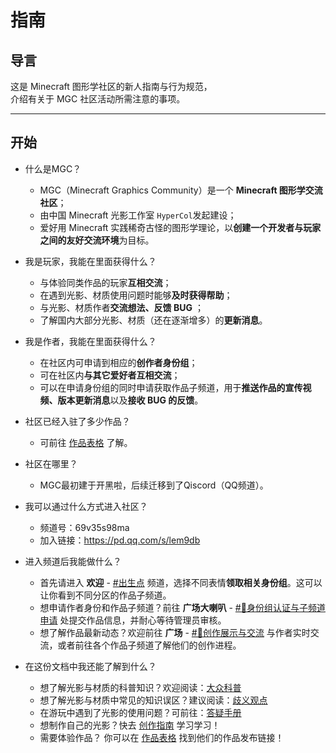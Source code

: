 # 指南

## 导言

这是 Minecraft 图形学社区的新人指南与行为规范，  
介绍有关于 MGC 社区活动所需注意的事项。

---

## 开始

- 什么是MGC？
  - MGC（Minecraft Graphics Community）是一个 **Minecraft 图形学交流社区**；
  - 由中国 Minecraft 光影工作室 `HyperCol`发起建设；
  - 爱好用 Minecraft 实践稀奇古怪的图形学理论，以**创建一个开发者与玩家之间的友好交流环境**为目标。

- 我是玩家，我能在里面获得什么？
  - 与体验同类作品的玩家**互相交流**；
  - 在遇到光影、材质使用问题时能够**及时获得帮助**；
  - 与光影、材质作者**交流想法、反馈 BUG** ；
  - 了解国内大部分光影、材质（还在逐渐增多）的**更新消息**。

- 我是作者，我能在里面获得什么？
  - 在社区内可申请到相应的**创作者身份组**；
  - 可在社区内**与其它爱好者互相交流**；
  - 可以在申请身份组的同时申请获取作品子频道，用于**推送作品的宣传视频、版本更新消息**以及**接收 BUG 的反馈**。

- 社区已经入驻了多少作品？
  - 可前往 [作品表格](../works/java_shaders.md) 了解。

- 社区在哪里？
  - MGC最初建于开黑啦，后续迁移到了Qiscord（QQ频道）。

- 我可以通过什么方式进入社区？
  - 频道号：69v35s98ma
  - 加入链接：<https://pd.qq.com/s/lem9db>
  
- 进入频道后我能做什么？
  - 首先请进入 **欢迎** - [#出生点](https://pd.qq.com/s/aqu6p6qyi) 频道，选择不同表情**领取相关身份组**。这可以让你看到不同分区的作品子频道。
  - 想申请作者身份和作品子频道？前往 **广场大喇叭** - [#📜身份组认证与子频道申请](https://pd.qq.com/s/42bztit0y) 处提交作品信息，并耐心等待管理员审核。
  - 想了解作品最新动态？欢迎前往 **广场** - [#🎨创作展示与交流](https://pd.qq.com/s/5vfankxku)  与作者实时交流，或者前往各个作品子频道了解他们的创作进程。

- 在这份文档中我还能了解到什么？
  - 想了解光影与材质的科普知识？欢迎阅读：[大众科普](../science/)
  - 想了解光影与材质中常见的知识误区？建议阅读：[歧义观点](../correct/)
  - 在游玩中遇到了光影的使用问题？可前往：[答疑手册](../answer_java/)
  - 想制作自己的光影？快去 [创作指南](../creator/) 学习学习！
  - 需要体验作品？ 你可以在 [作品表格](../works/java_shaders.md) 找到他们的作品发布链接！
